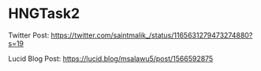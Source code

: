 # HNGTask2

Twitter Post: https://twitter.com/saintmalik_/status/1165631279473274880?s=19

Lucid Blog Post: https://lucid.blog/msalawu5/post/1566592875

